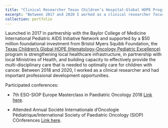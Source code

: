 ```yaml
---
title: "Clinical Researcher Texas Children’s Hospital-Global HOPE Program, malawi"
excerpt: "Between 2017 and 2020 I worked as a clinical researcher focusing on childhood cancer <br/><img src='/images/World Cancer Day 2019-373.jpg'>"
collection: portfolio
---
```


Launched in 2017 in partnership with the Baylor College of Medicine International Pediatric AIDS Initiative Network and supported by a $50 million foundational investment from Bristol Myers Squibb Foundation, the [Texas Children’s Global HOPE (Hematology-Oncology Pediatric Excellence)](https://www.texaschildrensglobalhealth.org/global-hope) program is strengthening local healthcare infrastructure, in partnership with local Ministries of Health, and building capacity to effectively provide the multi-disciplinary care that is needed to optimally care for children with cancer. Between 2018 and 2020, I worked as a clinical researcher and had important professional development opportunities.

Participated conferences: 
- 7th ESO-SIOP Europe Masterclass in Paediatric Oncology 2018 [Link here](https://www.eso.net/en/what%2dwe%2ddo/past%2devents/events%2d2018/7th-eso-siop-europe-masterclass-in-paediatric-oncology/3-1506-0-).
  
- Attended Annual Société Internationale d’Oncologie Pédiatrique/International Society of Paediatric Oncology (SIOP) COnferences [Link here](https://siop-online.org).


